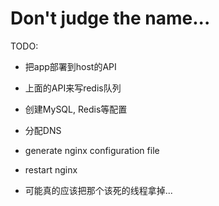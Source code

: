 Don't judge the name...
=======================

TODO:

* 把app部署到host的API
* 上面的API来写redis队列
* 创建MySQL, Redis等配置
* 分配DNS

* generate nginx configuration file
* restart nginx

* 可能真的应该把那个该死的线程拿掉...
